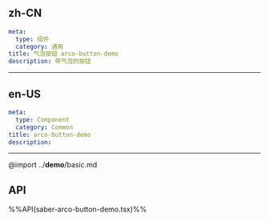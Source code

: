 
## zh-CN
```yaml
meta:
  type: 组件
  category: 通用
title: 气泡按钮 arco-button-demo
description: 带气泡的按钮
```
---
## en-US
```yaml
meta:
  type: Component
  category: Common
title: arco-button-demo 
description: 
```
---

@import ../__demo__/basic.md


## API

%%API(saber-arco-button-demo.tsx)%%

